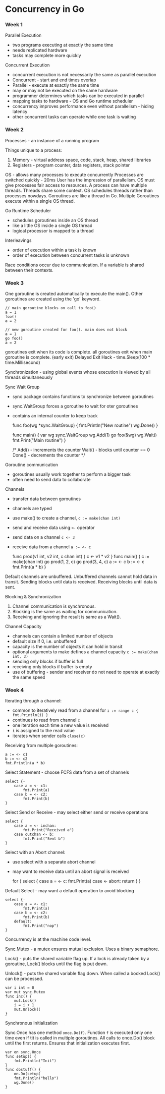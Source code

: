 # Concurrency in Go

### Week 1

Parallel Execution

- two programs executing at exactly the same time
- needs replicated hardware
- tasks may complete more quickly

Concurrent Execution

- concurrent execution is not necessarily the same as parallel execution
- Concurrent - start and end times overlap
- Parallel - execute at exactly the same time
- may or may not be executed on the same hardware
- programmer determines which tasks can be executed in parallel
- mapping tasks to hardware - OS and Go runtime scheduler
- concurrency improves performance even without parallelism - hiding latency
- other concurrent tasks can operate while one task is waiting

### Week 2

Processes - an instance of a running program

Things unique to a process:

1. Memory - virtual address space, code, stack, heap, shared libraries
2. Registers - program counter, data registers, stack pointer

OS - allows many processes to execute concurrently
Processes are switched quickly - 20ms
User has the impression of parallelism.
OS must give processes fair access to resources.
A process can have multiple threads.
Threads share some context.
OS schedules threads rather than processes nowdays.
Goroutines are like a thread in Go.
Multiple Goroutines execute within a single OS thread.

Go Runtime Scheduler

- schedules goroutines inside an OS thread
- like a little OS inside a single OS thread
- logical processor is mapped to a thread

Interleavings

- order of execution within a task is known
- order of execution between concurrent tasks is unknown

Race conditions occur due to communication. If a variable is shared between their contexts.

### Week 3

One goroutine is created automatically to execute the main().
Other goroutines are created using the 'go' keyword.

    // main goroutine blocks on call to foo()
    a = 1
    foo()
    a = 2
    
    // new goroutine created for foo(). main does not block
    a = 1
    go foo()
    a = 2

goroutines exit when its code is complete.
all goroutines exit when main goroutine is complete. (early exit)
Delayed Exit Hack - time.Sleep(100 * time.Millisecond)

Synchronization - using global events whose execution is viewed by all threads simultaneously

Sync Wait Group

- sync package contains functions to synchronize between goroutines
- sync.WaitGroup forces a goroutine to wait for oter goroutines
- contains an internal counter to keep track

    func foo(wg *sync.WaitGroup) {
    	fmt.Println("New routine")
    	wg.Done()
    }
    
    func main() {
    	var wg sync.WaitGroup
    	wg.Add(1)
    	go foo(&wg)
    	wg.Wait()
    	fmt.Print("Main routine")
    }
    
    /*
    	Add() - increments the counter
    	Wait() - blocks until counter == 0
    	Done() - decrements the counter
    */

Goroutine communication

- goroutines usually work together to perform a bigger task
- often need to send data to collaborate

Channels

- transfer data between goroutines
- channels are typed
- use make() to create a channel, `c := make(chan int)`
- send and receive data using `<-` operator
- send data on a channel `c <- 3`
- receive data from a channel `a := <- c`

    func prod(v1 int, v2 int, c chan int) {
    	c <- v1 * v2
    }
    func main() {
    	c := make(chan int)
    	go prod(1, 2, c)
    	go prod(3, 4, c)
    	a := <- c
    	b := <- c
    	fmt.Print(a * b)
    }

Default channels are unbuffered.
Unbuffered channels cannot hold data in transit.
Sending blocks until data is received.
Receiving blocks until data is sent.

Blocking & Synchronization

1. Channel communication is synchronous.
2. Blocking is the same as waiting for communication.
3. Receiving and ignoring the result is same as a Wait().

Channel Capacity

- channels can contain a limited number of objects
- default size if 0, i.e. unbuffered
- capacity is the number of objects it can hold in transit
- optional arguments to make defines a channel capacity `c := make(chan int, 3)`
- sending only blocks if buffer is full
- receiving only blocks if buffer is empty
- use of buffering - sender and receiver do not need to operate at exactly the same speed

### Week 4

Iterating through a channel:

- common to iteratively read from a channel for `i := range c { fmt.Println(i) }`
- continues to read from channel `c`
- one iteration each time a new value is received
- `i` is assigned to the read value
- iterates when sender calls `close(c)`

Receiving from multiple goroutines:

    a := <- c1
    b := <- c2
    fmt.Println(a * b)

Select Statement - choose FCFS data from a set of channels

    select {-
    	case a = <- c1:
    		fmt.Print(a)
    	case b = <- c2:
    		fmt.Print(b)
    }

Select Send or Receive - may select either send or receive operations

    select {
    	case a = <- inchan:
    		fmt.Print("Received a")
    	case outchan <- b:
    		fmt.Print("Sent b")
    }

Select with an Abort channel:

- use select with a separate abort channel
- may want to receive data until an abort signal is received

    for {
    	select {
    		case a = <- c:
    			fmt.Print(a)
    		case <- abort:
    			return
    	}
    }

Default Select - may want a default operation to avoid blocking

    select {-
    	case a = <- c1:
    		fmt.Print(a)
    	case b = <- c2:
    		fmt.Print(b)
    	default:
    		fmt.Print("nop")
    }

Concurrency is at the machine code level.

Sync.Mutex - a mutex ensures mutual exclusion. Uses a binary semaphore.

Lock() - puts the shared variable flag up.
If a lock is already taken by a goroutine, Lock() blocks until the flag is put down.

Unlock() - puts the shared variable flag down.
When called a bocked Lock() can be processed.

    var i int = 0
    var mut sync.Mutex
    func inc() {
    	mut.Lock()
    	i = i + 1
    	mut.Unlock()
    }

Synchronous Initialization

Sync.Once has one method `once.Do(f)`.
Function `f` is executed only one time even if tit is called in multiple goroutines.
All calls to once.Do() block until the first returns. Ensures that initialization executes first.

    var on sync.Once
    func setup() {
    	fmt.Println("Init")
    }
    func dostuff() {
    	on.Do(setup)
    	fmt.Println("hello")
    	wg.Done()
    }
